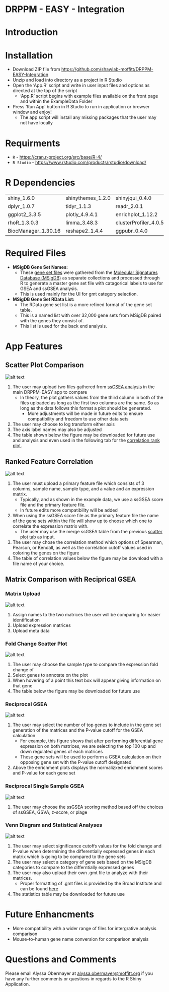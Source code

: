 # DRPPM - EASY - Integration

# Introduction



# Installation

* Download ZIP file from https://github.com/shawlab-moffitt/DRPPM-EASY-Integration
* Unzip and load into directory as a project in R Studio
* Open the ‘App.R’ script and write in user input files and options as directed at the top of the script
  * ‘App.R’ script begins with example files available on the front page and within the ExampleData Folder
* Press ‘Run App’ button in R Studio to run in application or browser window and enjoy!
  * The app script will install any missing packages that the user may not have locally


# Requirments

* `R` - https://cran.r-project.org/src/base/R-4/
* `R Studio` - https://www.rstudio.com/products/rstudio/download/

# R Dependencies

|  |  |  |  |  |
| --- | --- | --- | --- | --- |
| shiny_1.6.0 | shinythemes_1.2.0 | shinyjqui_0.4.0 | shinycssloaders_1.0.0 | stringi_1.7.6 |
| dplyr_1.0.7 | tidyr_1.1.3 | readr_2.0.1 | stringr_1.4.0 | DT_0.18 |
| ggplot2_3.3.5 | plotly_4.9.4.1 | enrichplot_1.12.2 | ggVennDiagram_1.2.0 | ggrepel_0.9.1 |
| rhoR_1.3.0.3 | limma_3.48.3 | clusterProfiler_4.0.5 | limma_3.48.3 | GSVA_1.40.1 |
| BiocManager_1.30.16 | reshape2_1.4.4 | ggpubr_0.4.0 |  |  |

# Required Files

* **MSigDB Gene Set Names:**
  * These [gene set files](https://github.com/shawlab-moffitt/DRPPM-EASY-Integration/tree/main/GeneSets) were gathered from the [Molecular Signatures Database (MSigDB)](http://www.gsea-msigdb.org/gsea/msigdb/index.jsp) as separate collections and processed through R to generate a master gene set file with catagorical labels to use for GSEA and ssGSEA analysis.
  * This is used mainly for the UI for gmt category selection.
* **MSigDB Gene Set RData List:**
  * The RData gene set list is a more refined format of the gene set table.
  * This is a named list with over 32,000 gene sets from MSigDB paired with the genes they consist of.
  * This list is used for the back end analysis.

# App Features

## Scatter Plot Comparison

![alt text](https://github.com/shawlab-moffitt/DRPPM-EASY-Integration/blob/main/App_Demo_Pictures/EASY_INT_Scatter.png?raw=true)

1. The user may upload two files gathered from [ssGSEA analysis](https://github.com/shawlab-moffitt/DRPPM-EASY-ExprAnalysisShinY#singer-sample-gsea-box-plot) in the main DRPPM-EASY app to compare 
   * In theory, the plot gathers values from the third column in both of the files uploaded as long as the first two columns are the same. So as long as the data follows this format a plot should be generated.
     * More adjustments will be made in future edits to ensure compatibility and freedom to use other data sets
2. The user may choose to log transform either axis
3. The axis label names may also be adjusted
4. The table shown below the figure may be downloaded for future use and analysis and even used in the following tab for the [correlation rank plot](https://github.com/shawlab-moffitt/DRPPM-EASY-Integration/blob/main/README.md#ranked-feature-correlation).

## Ranked Feature Correlation

![alt text](https://github.com/shawlab-moffitt/DRPPM-EASY-Integration/blob/main/App_Demo_Pictures/EASY_INT_Corr.png?raw=true)

1. The user must upload a primary feature file which consists of 3 columns, sample name, sample type, and a value and an expression matrix.
   * Typically, and as shown in the example data, we use a ssGSEA score file and the primary feature file.
   * In future edits more compatibility will be added
2. When using the ssGSEA score file as the primary feature file the name of the gene sets within the file will show up to choose which one to correlate the expression matrix with.
   * The user may use the merge ssGSEA table from the previous [scatter plot tab](https://github.com/shawlab-moffitt/DRPPM-EASY-Integration/blob/main/README.md#scatter-plot-comparison) as input.
3. The user may chose the correlation method which options of Spearman, Pearson, or Kendall, as well as the correlation cutoff values used in coloring the genes on the figure
4. The table of correlation values below the figure may be download with a file name of your choice.

## Matrix Comparison with Reciprical GSEA

### Matrix Upload

![alt text](https://github.com/shawlab-moffitt/DRPPM-EASY-Integration/blob/main/App_Demo_Pictures/EASE_INT_MatUpload.png?raw=true)

1. Assign names to the two matrices the user will be comparing for easier identification
2. Upload expression matrices
4. Upload meta data

### Fold Change Scatter Plot

![alt text](https://github.com/shawlab-moffitt/DRPPM-EASY-Integration/blob/main/App_Demo_Pictures/EASE_INT_logFCscatter.png?raw=true)

1. The user may choose the sample type to compare the expression fold change of
2. Select genes to annotate on the plot
3. When hovering of a point this text box will appear giving information on that gene
4. The table below the figure may be downloaded for future use

### Reciprocal GSEA

![alt text](https://github.com/shawlab-moffitt/DRPPM-EASY-Integration/blob/main/App_Demo_Pictures/EASE_INT_GSEA.png?raw=true)

1. The user may select the number of top genes to include in the gene set generation of the matrices and the P-value cutoff for the GSEA calculation
   * For example, this figure shows that after performing differential gene expression on both matrices, we are selecting the top 100 up and down regulated genes of each matrices
   * These gene sets will be used to perform a GSEA calculation on their opposing gene set with the P-value cutoff designated
2. Above the enrichment plots displays the normalizxed enrichment scores and P-value for each gene set

### Reciprocal Single Sample GSEA

![alt text](https://github.com/shawlab-moffitt/DRPPM-EASY-Integration/blob/main/App_Demo_Pictures/EASY_INT_ssGSEA.png?raw=true)

1. The user may choose the ssGSEA scoring method based off the choices of ssGSEA, GSVA, z-score, or plage

### Venn Diagram and Statistical Analyses

![alt text](https://github.com/shawlab-moffitt/DRPPM-EASY-Integration/blob/main/App_Demo_Pictures/EASY_INT_Venn.png?raw=true)

1. The user may select significance cutoffs values for the fold change and P-value when determining the differentially expressed genes in each matrix which is going to be compared to the gene sets
2. The user may select a category of gene sets based on the MSigDB categories to compare to the differntially expressed genes
3. The user may also upload their own .gmt file to analyze with their matrices.
   * Proper formatting of .gmt files is provided by the Broad Institute and can be found [here](https://software.broadinstitute.org/cancer/software/gsea/wiki/index.php/Data_formats#GMT:_Gene_Matrix_Transposed_file_format_.28.2A.gmt.29)
4. The statistics table may be downloaded for future use


# Future Enhancments

* More compatibility with a wider range of files for intergrative analysis comparison
* Mouse-to-human gene name conversion for comparison analysis


# Questions and Comments

Please email Alyssa Obermayer at alyssa.obermayer@moffitt.org if you have any further comments or questions in regards to the R Shiny Application.

